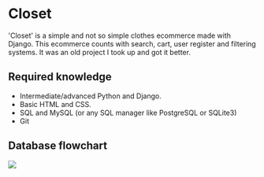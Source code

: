 # Closet
'Closet' is a simple and not so simple clothes ecommerce made with Django. This ecommerce counts with search, cart, user register and filtering systems. It was an old project I took up and got it better.

## Required knowledge
- Intermediate/advanced Python and Django.
- Basic HTML and CSS.
- SQL and MySQL (or any SQL manager like PostgreSQL or SQLite3)
- Git

## Database flowchart
![](https://i.postimg.cc/dtn4D8PH/clothestore-database-flowchart.jpg)